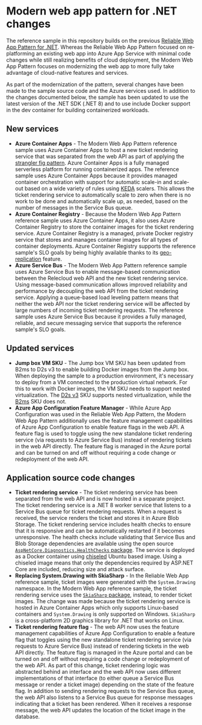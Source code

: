 # Modern web app pattern for .NET changes

The reference sample in this repository builds on the previous [Reliable Web App Pattern for .NET](https://aka.ms/eap/rwa/dotnet). Whereas the Reliable Web App Pattern focused on re-platforming an existing web app into Azure App Service with minimal code changes while still realizing benefits of cloud deployment, the Modern Web App Pattern focuses on modernizing the web app to more fully take advantage of cloud-native features and services.

As part of the modernization of the pattern, several changes have been made to the sample source code and the Azure services used. In addition to the changes documented below, the sample has been updated to use the latest version of the .NET SDK (.NET 8) and to use include Docker support in the dev container for building containerized workloads.

## New services

* **Azure Container Apps** - The Modern Web App Pattern reference sample uses Azure Container Apps to host a new ticket rendering service that was separated from the web API as part of applying the [strangler fig pattern](https://learn.microsoft.com/azure/architecture/patterns/strangler-fig). Azure Container Apps is a fully managed serverless platform for running containerized apps. The reference sample uses Azure Container Apps because it provides managed container orchestration with support for automatic scale-in and scale-out based on a wide variety of rules using [KEDA](https://keda.sh/docs/2.13/) scalers. This allows the ticket rendering service to automatically scale to zero when there is no work to be done and automatically scale up, as needed, based on the number of messages in the Service Bus queue.
* **Azure Container Registry** - Because the Modern Web App Pattern reference sample uses Azure Container Apps, it also uses Azure Container Registry to store the container images for the ticket rendering service. Azure Container Registry is a managed, private Docker registry service that stores and manages container images for all types of container deployments. Azure Container Registry supports the reference sample's SLO goals by being highly available thanks to its [geo-replication](https://learn.microsoft.com/azure/container-registry/container-registry-geo-replication#configure-geo-replication) feature.
* **Azure Service Bus** - The Modern Web App Pattern reference sample uses Azure Service Bus to enable message-based communication between the Relecloud web API and the new ticket rendering service. Using message-based communication allows improved reliability and performance by decoupling the web API from the ticket rendering service. Applying a queue-based load leveling pattern means that neither the web API nor the ticket rendering service will be affected by large numbers of incoming ticket rendering requests. The reference sample uses Azure Service Bus because it provides a fully managed, reliable, and secure messaging service that supports the reference sample's SLO goals.

## Updated services

* **Jump box VM SKU** - The Jump box VM SKU has been updated from B2ms to D2s v3 to enable building Docker images from the Jump box. When deploying the sample to a production environment, it's necessary to deploy from a VM connected to the production virtual network. For this to work with Docker images, the VM SKU needs to support nested virtualization. The [D2s v3](https://learn.microsoft.com/azure/virtual-machines/dv3-dsv3-series) SKU supports nested virtualization, while the [B2ms](https://learn.microsoft.com/azure/virtual-machines/sizes-b-series-burstable) SKU does not.
* **Azure App Configuration Feature Manager** - While Azure App Configuration was used in the Reliable Web App Pattern, the Modern Web App Pattern additionally uses the feature management capabilities of Azure App Configuration to enable feature flags in the web API. A feature flag is used to toggle using the new standalone ticket rendering service (via requests to Azure Service Bus) instead of rendering tickets in the web API directly. The feature flag is managed in the Azure portal and can be turned on and off without requiring a code change or redeployment of the web API.

## Application source code changes

* **Ticket rendering service** - The ticket rendering service has been separated from the web API and is now hosted in a separate project. The ticket rendering service is a .NET 8 worker service that listens to a Service Bus queue for ticket rendering requests. When a request is received, the service renders the ticket and stores it in Azure Blob Storage. The ticket rendering service includes health checks to ensure that it is responsive and can be automatically restarted if it becomes unresponsive. The health checks include validating that Service Bus and Blob Storage dependencies are available using the open source [`AspNetCore.Diagnostics.HealthChecks` package](https://github.com/Xabaril/AspNetCore.Diagnostics.HealthChecks). The service is deployed as a Docker container using [chiseled](https://devblogs.microsoft.com/dotnet/announcing-dotnet-chiseled-containers/) Ubuntu based image. Using a chiseled image means that only the dependencies required by ASP.NET Core are included, reducing size and attack surface.
* **Replacing System.Drawing with SkiaSharp** - In the Reliable Web App reference sample, ticket images were generated with the `System.Drawing` namespace. In the Modern Web App reference sample, the ticket rendering service uses the [`SkiaSharp` package](https://github.com/mono/SkiaSharp), instead, to render ticket images. The change was made because the ticket rendering service is hosted in Azure Container Apps which only supports Linux-based containers and `System.Drawing` is only supported on Windows. `SkiaSharp` is a cross-platform 2D graphics library for .NET that works on Linux.
* **Ticket rendering feature flag** - The web API now uses the feature management capabilities of Azure App Configuration to enable a feature flag that toggles using the new standalone ticket rendering service (via requests to Azure Service Bus) instead of rendering tickets in the web API directly. The feature flag is managed in the Azure portal and can be turned on and off without requiring a code change or redeployment of the web API. As part of this change, ticket rendering logic was abstracted behind an interface and the web API now uses different implementations of that interface (to either queue a Service Bus message or render a ticket image) depending on the state of the feature flag. In addition to sending rendering requests to the Service Bus queue, the web API also listens to a Service Bus queue for response messages indicating that a ticket has been rendered. When it receives a response message, the web API updates the location of the ticket image in the database.
